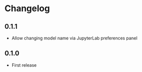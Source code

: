 # Changelog

## 0.1.1

- Allow changing model name via JupyterLab preferences panel

## 0.1.0

- First release

